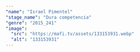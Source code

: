 ```yaml
---
"name": "Israel Pimentel"
"stage_name": "Dura competencia"
"genre": "2015_241"
"image":
  "src": "https://mafi.tv/assets/133153931.webp"
  "alt": "133153931"
---
```

